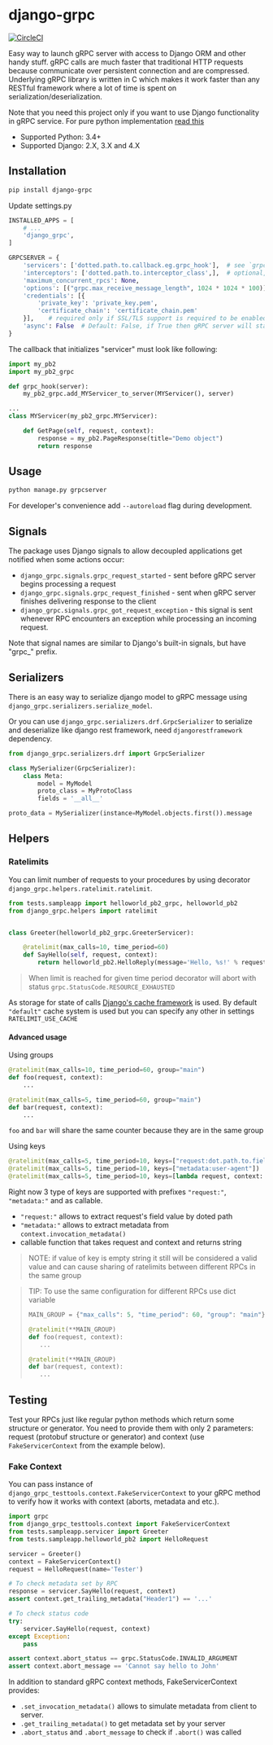 # django-grpc

[![CircleCI](https://circleci.com/gh/gluk-w/django-grpc.svg?style=svg)](https://circleci.com/gh/gluk-w/django-grpc)

Easy way to launch gRPC server with access to Django ORM and other handy stuff.
gRPC calls are much faster that traditional HTTP requests because communicate over
persistent connection and are compressed. Underlying gRPC library is written in C which
makes it work faster than any RESTful framework where a lot of time is spent on serialization/deserialization.

Note that you need this project only if you want to use Django functionality in gRPC service.
For pure python implementation [read this](https://grpc.io/docs/languages/python/quickstart/)

- Supported Python: 3.4+
- Supported Django: 2.X, 3.X and 4.X

## Installation

```bash
pip install django-grpc
```

Update settings.py

```python
INSTALLED_APPS = [
    # ...
    'django_grpc',
]

GRPCSERVER = {
    'servicers': ['dotted.path.to.callback.eg.grpc_hook'],  # see `grpc_hook()` below
    'interceptors': ['dotted.path.to.interceptor_class',],  # optional, interceprots are similar to middleware in Django
    'maximum_concurrent_rpcs': None,
    'options': [("grpc.max_receive_message_length", 1024 * 1024 * 100)],  # optional, list of key-value pairs to configure the channel. The full list of available channel arguments: https://grpc.github.io/grpc/core/group__grpc__arg__keys.html
    'credentials': [{
        'private_key': 'private_key.pem',
        'certificate_chain': 'certificate_chain.pem'
    }],    # required only if SSL/TLS support is required to be enabled
    'async': False  # Default: False, if True then gRPC server will start in ASYNC mode
}
```

The callback that initializes "servicer" must look like following:

```python
import my_pb2
import my_pb2_grpc

def grpc_hook(server):
    my_pb2_grpc.add_MYServicer_to_server(MYServicer(), server)

...
class MYServicer(my_pb2_grpc.MYServicer):

    def GetPage(self, request, context):
        response = my_pb2.PageResponse(title="Demo object")
        return response
```

## Usage

```bash
python manage.py grpcserver
```

For developer's convenience add `--autoreload` flag during development.

## Signals

The package uses Django signals to allow decoupled applications get notified when some actions occur:

- `django_grpc.signals.grpc_request_started` - sent before gRPC server begins processing a request
- `django_grpc.signals.grpc_request_finished` - sent when gRPC server finishes delivering response to the client
- `django_grpc.signals.grpc_got_request_exception` - this signal is sent whenever RPC encounters an exception while
  processing an incoming request.

Note that signal names are similar to Django's built-in signals, but have "grpc\_" prefix.

## Serializers

There is an easy way to serialize django model to gRPC message using `django_grpc.serializers.serialize_model`.

Or you can use `django_grpc.serializers.drf.GrpcSerializer` to serialize and deserialize like django rest framework, need `djangorestframework` dependency.

```python
from django_grpc.serializers.drf import GrpcSerializer

class MySerializer(GrpcSerializer):
    class Meta:
        model = MyModel
        proto_class = MyProtoClass
        fields = '__all__'

proto_data = MySerializer(instance=MyModel.objects.first()).message
```

## Helpers

### Ratelimits

You can limit number of requests to your procedures by using decorator `django_grpc.helpers.ratelimit.ratelimit`.

```python
from tests.sampleapp import helloworld_pb2_grpc, helloworld_pb2
from django_grpc.helpers import ratelimit


class Greeter(helloworld_pb2_grpc.GreeterServicer):

    @ratelimit(max_calls=10, time_period=60)
    def SayHello(self, request, context):
        return helloworld_pb2.HelloReply(message='Hello, %s!' % request.name)
```

> When limit is reached for given time period decorator will abort with status `grpc.StatusCode.RESOURCE_EXHAUSTED`

As storage for state of calls [Django's cache framework](https://docs.djangoproject.com/en/4.0/topics/cache/#django-s-cache-framework)
is used. By default `"default"` cache system is used but you can specify any other in settings `RATELIMIT_USE_CACHE`

#### Advanced usage

Using groups

```python
@ratelimit(max_calls=10, time_period=60, group="main")
def foo(request, context):
    ...

@ratelimit(max_calls=5, time_period=60, group="main")
def bar(request, context):
    ...
```

`foo` and `bar` will share the same counter because they are in the same group

Using keys

```python
@ratelimit(max_calls=5, time_period=10, keys=["request:dot.path.to.field"])
@ratelimit(max_calls=5, time_period=10, keys=["metadata:user-agent"])
@ratelimit(max_calls=5, time_period=10, keys=[lambda request, context: context.peer()])
```

Right now 3 type of keys are supported with prefixes `"request:"`, `"metadata:"` and as callable.

- `"request:"` allows to extract request's field value by doted path
- `"metadata:"` allows to extract metadata from `context.invocation_metadata()`
- callable function that takes request and context and returns string

> NOTE: if value of key is empty string it still will be considered a valid value
> and can cause sharing of ratelimits between different RPCs in the same group

> TIP: To use the same configuration for different RPCs use dict variable
>
> ```python
> MAIN_GROUP = {"max_calls": 5, "time_period": 60, "group": "main"}
>
> @ratelimit(**MAIN_GROUP)
> def foo(request, context):
>    ...
>
> @ratelimit(**MAIN_GROUP)
> def bar(request, context):
>    ...
> ```

## Testing

Test your RPCs just like regular python methods which return some
structure or generator. You need to provide them with only 2 parameters:
request (protobuf structure or generator) and context (use `FakeServicerContext` from the example below).

### Fake Context

You can pass instance of `django_grpc_testtools.context.FakeServicerContext` to your gRPC method
to verify how it works with context (aborts, metadata and etc.).

```python
import grpc
from django_grpc_testtools.context import FakeServicerContext
from tests.sampleapp.servicer import Greeter
from tests.sampleapp.helloworld_pb2 import HelloRequest

servicer = Greeter()
context = FakeServicerContext()
request = HelloRequest(name='Tester')

# To check metadata set by RPC
response = servicer.SayHello(request, context)
assert context.get_trailing_metadata("Header1") == '...'

# To check status code
try:
    servicer.SayHello(request, context)
except Exception:
    pass

assert context.abort_status == grpc.StatusCode.INVALID_ARGUMENT
assert context.abort_message == 'Cannot say hello to John'
```

In addition to standard gRPC context methods, FakeServicerContext provides:

- `.set_invocation_metadata()` allows to simulate metadata from client to server.
- `.get_trailing_metadata()` to get metadata set by your server
- `.abort_status` and `.abort_message` to check if `.abort()` was called
